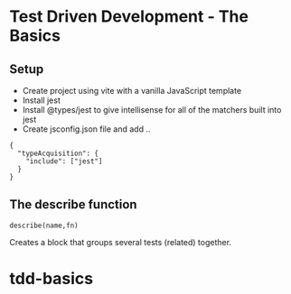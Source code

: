 # Test Driven Development - The Basics

## Setup

- Create project using vite with a vanilla JavaScript template
- Install jest
- Install @types/jest to give intellisense for all of the matchers built into jest
- Create jsconfig.json file and add ..

```
{
  "typeAcquisition": {
    "include": ["jest"]
  }
}
```

## The describe function

```
describe(name,fn)
```
Creates a block that groups several tests (related) together.

# tdd-basics

